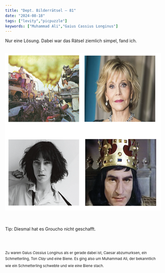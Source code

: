 ```yaml
---
title: "Dept. Bilderrätsel – 81"
date: "2024-08-18"
tags: ["levity","picpuzzle"]
keywords: ["Muhammad Ali","Gaius Cassius Longinus"]
---
```

Nur eine Lösung. Dabei war das Rätsel ziemlich simpel, fand ich. 


<br/>

<img  src="/assets/img/picpuzzle/picpuzzle81.webp" alt="Bilderrätsel81">

<br/>
<br/>
<br/>

Tip: Diesmal hat es Groucho nicht geschafft.

<br/>
<br/>

<sup>Zu waren Gaius <i>Cassius</i> Longinus als er gerade dabei ist, Caesar abzumurksen, ein Schmetterling, Ton <i>Clay</i> und eine Biene.
Es ging also um Muhammad Ali, der bekanntlich wie ein Schmetterling schwebte und wie eine Biene stach.
<sup>